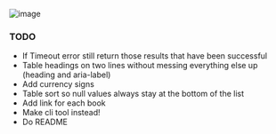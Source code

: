 ![image](https://user-images.githubusercontent.com/17846996/53870762-bb636680-3ff2-11e9-95eb-4238b511c84f.png)

### TODO

-   If Timeout error still return those results that have been successful
-   Table headings on two lines without messing everything else up (heading and aria-label)
-   Add currency signs
-   Table sort so null values always stay at the bottom of the list
-   Add link for each book
-   Make cli tool instead!
-   Do README
